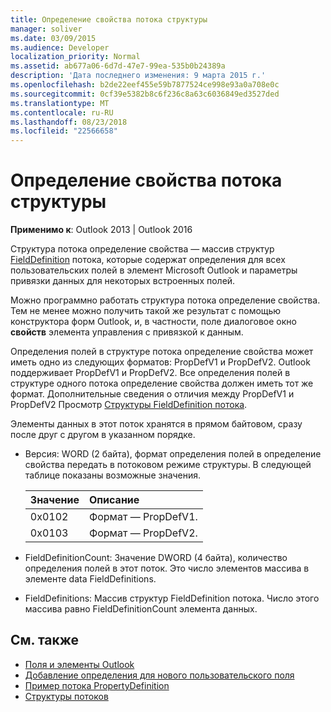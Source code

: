 ```yaml
---
title: Определение свойства потока структуры
manager: soliver
ms.date: 03/09/2015
ms.audience: Developer
localization_priority: Normal
ms.assetid: ab677a06-6d7d-47e7-99ea-535b0b24389a
description: 'Дата последнего изменения: 9 марта 2015 г.'
ms.openlocfilehash: b2de22eef455e59b7877524ce998e93a0a708e0c
ms.sourcegitcommit: 0cf39e5382b8c6f236c8a63c6036849ed3527ded
ms.translationtype: MT
ms.contentlocale: ru-RU
ms.lasthandoff: 08/23/2018
ms.locfileid: "22566658"
---
```

# <a name="propertydefinition-stream-structure"></a>Определение свойства потока структуры

**Применимо к**: Outlook 2013 | Outlook 2016 
  
Структура потока определение свойства — массив структур [FieldDefinition](fielddefinition-stream-structure.md) потока, которые содержат определения для всех пользовательских полей в элемент Microsoft Outlook и параметры привязки данных для некоторых встроенных полей. 
  
Можно программно работать структура потока определение свойства. Тем не менее можно получить такой же результат с помощью конструктора форм Outlook, и, в частности, поле диалоговое окно **свойств** элемента управления с привязкой к данным. 
  
Определения полей в структуре потока определение свойства может иметь одно из следующих форматов: PropDefV1 и PropDefV2. Outlook поддерживает PropDefV1 и PropDefV2. Все определения полей в структуре одного потока определение свойства должен иметь тот же формат. Дополнительные сведения о отличия между PropDefV1 и PropDefV2 Просмотр [Структуры FieldDefinition потока](fielddefinition-stream-structure.md).
  
Элементы данных в этот поток хранятся в прямом байтовом, сразу после друг с другом в указанном порядке.
  
- Версия: WORD (2 байта), формат определения полей в определение свойства передать в потоковом режиме структуры. В следующей таблице показаны возможные значения.
    
    |**Значение**|**Описание**|
    |:-----|:-----|
    |0x0102  <br/> |Формат — PropDefV1.  <br/> |
    |0x0103  <br/> |Формат — PropDefV2.  <br/> |
   
- FieldDefinitionCount: Значение DWORD (4 байта), количество определения полей в этот поток. Это число элементов массива в элементе data FieldDefinitions.
    
- FieldDefinitions: Массив структур FieldDefinition потока. Число этого массива равно FieldDefinitionCount элемента данных.
    
## <a name="see-also"></a>См. также

- [Поля и элементы Outlook](outlook-items-and-fields.md)
- [Добавление определения для нового пользовательского поля](how-to-add-a-definition-for-a-new-user-defined-field.md)
- [Пример потока PropertyDefinition](propertydefinition-stream-sample.md)
- [Структуры потоков](stream-structures.md)

